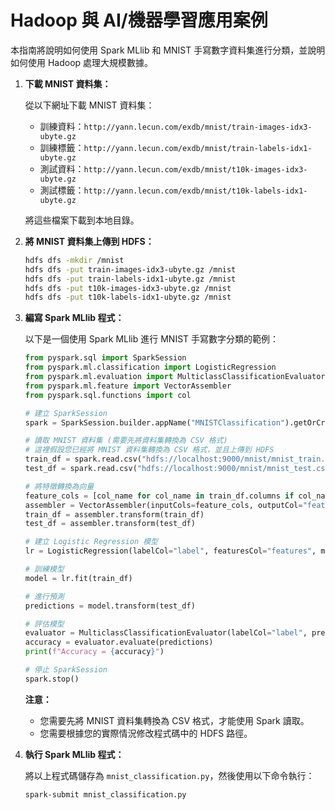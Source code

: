 # Hadoop 與 AI/機器學習應用案例

本指南將說明如何使用 Spark MLlib 和 MNIST 手寫數字資料集進行分類，並說明如何使用 Hadoop 處理大規模數據。

1.  **下載 MNIST 資料集：**

    從以下網址下載 MNIST 資料集：

    *   訓練資料：`http://yann.lecun.com/exdb/mnist/train-images-idx3-ubyte.gz`
    *   訓練標籤：`http://yann.lecun.com/exdb/mnist/train-labels-idx1-ubyte.gz`
    *   測試資料：`http://yann.lecun.com/exdb/mnist/t10k-images-idx3-ubyte.gz`
    *   測試標籤：`http://yann.lecun.com/exdb/mnist/t10k-labels-idx1-ubyte.gz`

    將這些檔案下載到本地目錄。

2.  **將 MNIST 資料集上傳到 HDFS：**

    ```bash
    hdfs dfs -mkdir /mnist
    hdfs dfs -put train-images-idx3-ubyte.gz /mnist
    hdfs dfs -put train-labels-idx1-ubyte.gz /mnist
    hdfs dfs -put t10k-images-idx3-ubyte.gz /mnist
    hdfs dfs -put t10k-labels-idx1-ubyte.gz /mnist
    ```

3.  **編寫 Spark MLlib 程式：**

    以下是一個使用 Spark MLlib 進行 MNIST 手寫數字分類的範例：

    ```python
    from pyspark.sql import SparkSession
    from pyspark.ml.classification import LogisticRegression
    from pyspark.ml.evaluation import MulticlassClassificationEvaluator
    from pyspark.ml.feature import VectorAssembler
    from pyspark.sql.functions import col

    # 建立 SparkSession
    spark = SparkSession.builder.appName("MNISTClassification").getOrCreate()

    # 讀取 MNIST 資料集 (需要先將資料集轉換為 CSV 格式)
    # 這裡假設您已經將 MNIST 資料集轉換為 CSV 格式，並且上傳到 HDFS
    train_df = spark.read.csv("hdfs://localhost:9000/mnist/mnist_train.csv", header=True, inferSchema=True)
    test_df = spark.read.csv("hdfs://localhost:9000/mnist/mnist_test.csv", header=True, inferSchema=True)

    # 將特徵轉換為向量
    feature_cols = [col_name for col_name in train_df.columns if col_name != "label"]
    assembler = VectorAssembler(inputCols=feature_cols, outputCol="features")
    train_df = assembler.transform(train_df)
    test_df = assembler.transform(test_df)

    # 建立 Logistic Regression 模型
    lr = LogisticRegression(labelCol="label", featuresCol="features", maxIter=10)

    # 訓練模型
    model = lr.fit(train_df)

    # 進行預測
    predictions = model.transform(test_df)

    # 評估模型
    evaluator = MulticlassClassificationEvaluator(labelCol="label", predictionCol="prediction", metricName="accuracy")
    accuracy = evaluator.evaluate(predictions)
    print(f"Accuracy = {accuracy}")

    # 停止 SparkSession
    spark.stop()
    ```

    **注意：**

    *   您需要先將 MNIST 資料集轉換為 CSV 格式，才能使用 Spark 讀取。
    *   您需要根據您的實際情況修改程式碼中的 HDFS 路徑。

4.  **執行 Spark MLlib 程式：**

    將以上程式碼儲存為 `mnist_classification.py`，然後使用以下命令執行：

    ```bash
    spark-submit mnist_classification.py